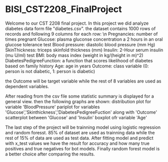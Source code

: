 # BISI_CST2208_FinalProject


Welcome to our CST 2208 final project. In this project we did analyze diabetes data form file "diabetes.csv". the dataset contains 1000 rows of records and following 9 columns for each row: \n
  Pregnancies: number of times pregnant
  Glucose: plasma gluconse concentration a 2 hours in an oral glucose tolerance test
  Blood pressure: diastolic blood pressure (mm Hg)
  SkinThickness: triceps skinfold thickness (mm)
  Insulin: 2-Hour serum insulin (mu U/ml) test
  BMI: body mass index (weight in kg/(height in m)^2)
  DiabetesPedigreeFunction: a function that scores likelihood of diabetes based on family history
  Age: age in years
  Outcome: class variable (0: person is not diabetic, 1: person is diabetic)

the Outcome will be target variable while the rest of 8 variables are used as dependent variables. 

After reading from the csv file some statistic summary is displayed for a general view. then the following graphs are shown: 
  distribution plot for variable 'BloodPressure'
  pariplot for variables 'Glucose','Skinthickness','DiabetesPedigreeFuction' along with 'Outcome'
  scatterplot between 'Glucose' and 'Insulin'
  boxplot ofr variable 'Age'

The last step of the project will be trainning model using logistic regression and random foresst. 85% of dataset are used as trainning data while the rest of 15% of data are used as test data. After fitting model and predict with x_test values we have the result for accuracy and how many true positives and true negatives for bot models. Finally random forest model is a better choice after comparing the results. 
